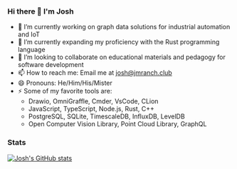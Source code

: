 ### Hi there 👋 I'm Josh

- 🔭 I’m currently working on graph data solutions for industrial automation and IoT
- 🌱 I’m currently expanding my proficiency with the Rust programming language
- 👯 I’m looking to collaborate on educational materials and pedagogy for software development
- 📫 How to reach me: Email me at josh@jmranch.club
- 😄 Pronouns: He/Him/His/Mister
- ⚡ Some of my favorite tools are:
    - Drawio, OmniGraffle, Cmder, VsCode, CLion
    - JavaScript, TypeScript, Node.js, Rust, C++
    - PostgreSQL, SQLite, TimescaleDB, InfluxDB, LevelDB
    - Open Computer Vision Library, Point Cloud Library, GraphQL
    
### Stats

[![Josh's GitHub stats](github-readme-stats-iota-lake.vercel.app/api?username=jwbuck&count_private=true&show_icons=true&include_all_commits=true&custom_title=Josh's%20GitHub%20stats)](https://github.com/jwbuck/github-readme-stats/tree/jwbuck-deployment)


<!--
[![Josh's GitHub stats](https://github-readme-stats.vercel.app/api?username=jwbuck&count_private=true&show_icons=true&include_all_commits=true&custom_title=Josh's%20GitHub%20stats)](https://github.com/anuraghazra/github-readme-stats)
-->


<!--
[![Top Langs](https://github-readme-stats.vercel.app/api/top-langs/?username=anuraghazra&langs_count=8)](https://github.com/anuraghazra/github-readme-stats)
-->


<!--
[![Josh's wakatime stats](https://github-readme-stats.vercel.app/api/wakatime?username=jwbuck)](https://github.com/anuraghazra/github-readme-stats)
-->
